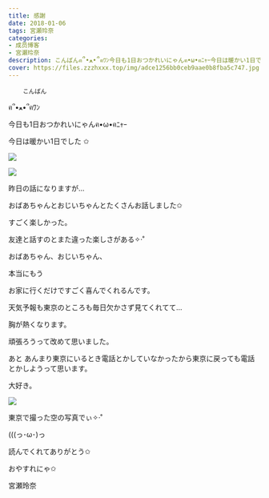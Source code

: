 ```yaml
---
title: 感謝
date: 2018-01-06
tags: 宮瀬玲奈
categories: 
- 成员博客
- 宮瀬玲奈
description: こんばんฅ՞•ﻌ•՞ฅﾜﾝ今日も1日おつかれいにゃんฅ•ω•ฅﾆｬｰ今日は暖かい1日でした ✩昨日の話になりますが...お...
cover: https://files.zzzhxxx.top/img/adce1256bb0ceb9aae0b8fba5c747.jpg 
---
```


        こんばん

ฅ՞•ﻌ•՞ฅﾜﾝ



今日も1日おつかれいにゃんฅ•ω•ฅﾆｬｰ







今日は暖かい1日でした ✩













![](https://files.zzzhxxx.top/img/adce1256bb0ceb9aae0b8fba5c747.jpg)












![](https://files.zzzhxxx.top/img/adce1256bb0ceb9aae0b8fba5c747-01.jpg)









昨日の話になりますが...




おばあちゃんとおじいちゃんとたくさんお話しました✩


すごく楽しかった。



友達と話すのとまた違った楽しさがある✧‧˚














おばあちゃん、おじいちゃん、




本当にもう

お家に行くだけですごく喜んでくれるんです。







天気予報も東京のところも毎日欠かさず見てくれてて...













胸が熱くなります。

















頑張ろうって改めて思いました。











あと
あんまり東京にいるとき電話とかしていなかったから東京に戻っても電話とかしようって思います。










大好き。

























![](https://files.zzzhxxx.top/img/adce1256bb0ceb9aae0b8fba5c747-02.jpg)







東京で撮った空の写真でぃ✧‧˚

(((っ･ω･)っ








読んでくれてありがとう✩



おやすれにゃ✩




宮瀬玲奈


